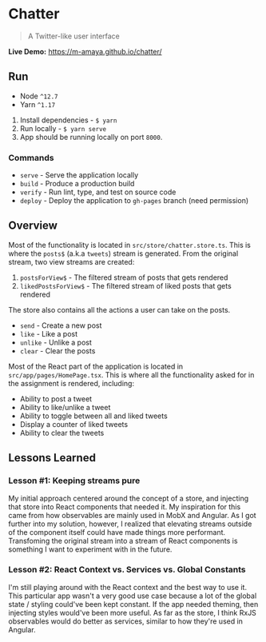 # Chatter
> A Twitter-like user interface

**Live Demo:** https://m-amaya.github.io/chatter/

## Run

* Node `^12.7`
* Yarn `^1.17`

1. Install dependencies - `$ yarn`
2. Run locally - `$ yarn serve`
3. App should be running locally on port `8000`.

### Commands

* `serve` - Serve the application locally
* `build` - Produce a production build
* `verify` - Run lint, type, and test on source code
* `deploy` - Deploy the application to `gh-pages` branch (need permission)

## Overview

Most of the functionality is located in `src/store/chatter.store.ts`. This is where the `posts$` (a.k.a `tweets`) stream is generated. From the original stream, two view streams are created:

1. `postsForView$` - The filtered stream of posts that gets rendered
2. `likedPostsForView$` - The filtered stream of liked posts that gets rendered

The store also contains all the actions a user can take on the posts.

* `send` - Create a new post
* `like` - Like a post
* `unlike` - Unlike a post
* `clear` - Clear the posts

Most of the React part of the application is located in `src/app/pages/HomePage.tsx`. This is where all the functionality asked for in the assignment is rendered, including:

* Ability to post a tweet
* Ability to like/unlike a tweet
* Ability to toggle between all and liked tweets
* Display a counter of liked tweets
* Ability to clear the tweets

## Lessons Learned

### Lesson #1: Keeping streams pure

My initial approach centered around the concept of a store, and injecting that store into React components that needed it. My inspiration for this came from how observables are mainly used in MobX and Angular. As I got further into my solution, however, I realized that elevating streams outside of the component itself could have made things more performant. Transfoming the original stream into a stream of React components is something I want to experiment with in the future.

### Lesson #2: React Context vs. Services vs. Global Constants

I'm still playing around with the React context and the best way to use it. This particular app wasn't a very good use case because a lot of the global state / styling could've been kept constant. If the app needed theming, then injecting styles would've been more useful. As far as the store, I think RxJS observables would do better as services, similar to how they're used in Angular.